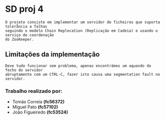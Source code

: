 # SD proj 4

    O projeto consiste em implementar um servidor de ficheiros que suporta tolerância a falhas 
    seguindo o modelo Chain Replecation (Replicação em Cadeia) e usando o serviço de coordenação 
    do ZooKeeper.

## Limitações da implementação
    Deve tudo funcionar sem problema, apenas encontrámos um aquando do fecho do servidor 
    abruptamente com um CTRL-C, fazer isto causa uma segmentation fault no servidor.

### Trabalho realizado por:
- Tomás Correia **(fc56372)**
- Miguel Pato **(fc57102)**
- João Figueiredo **(fc53524)**
